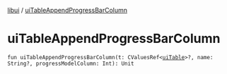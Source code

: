 [libui](index.md) / [uiTableAppendProgressBarColumn](./ui-table-append-progress-bar-column.md)

# uiTableAppendProgressBarColumn

`fun uiTableAppendProgressBarColumn(t: CValuesRef<`[`uiTable`](ui-table.md)`>?, name: String?, progressModelColumn: Int): Unit`